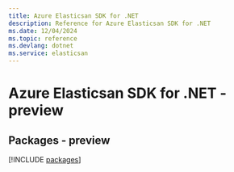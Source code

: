 ```yaml
---
title: Azure Elasticsan SDK for .NET
description: Reference for Azure Elasticsan SDK for .NET
ms.date: 12/04/2024
ms.topic: reference
ms.devlang: dotnet
ms.service: elasticsan
---
```

# Azure Elasticsan SDK for .NET - preview
## Packages - preview
[!INCLUDE [packages](elasticsan-index.md)]